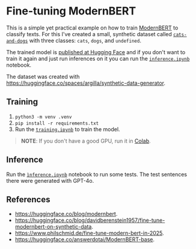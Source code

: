 # Fine-tuning ModernBERT

This is a simple yet practical example on how to train [ModernBERT](https://huggingface.co/blog/modernbert) to classify texts. For this I've created a small, synthetic dataset called [`cats-and-dogs`](https://huggingface.co/datasets/fkuhne/cats-and-dogs) with three classes: `cats`, `dogs`, and `undefined`.

The trained model is [published at Hugging Face](https://huggingface.co/fkuhne/ModernBERT-cats-and-dogs) and if you don't want to train it again and just run inferences on it you can run the [`inference.ipynb`](./inference.ipynb) notebook.

The dataset was created with https://huggingface.co/spaces/argilla/synthetic-data-generator.


## Training

1. `python3 -m venv .venv`
2. `pip install -r requirements.txt`
3. Run the [`training.ipynb`](./training.ipynb) to train the model.

> **NOTE**: If you don't have a good GPU, run it in [Colab](https://colab.research.google.com).


## Inference

Run the [`ìnference.ipynb`](./inference.ipynb) notebook to run some tests. The test sentences there were generated with GPT-4o.


## References
- https://huggingface.co/blog/modernbert.
- https://huggingface.co/blog/davidberenstein1957/fine-tune-modernbert-on-synthetic-data.
- https://www.philschmid.de/fine-tune-modern-bert-in-2025.
- https://huggingface.co/answerdotai/ModernBERT-base.

